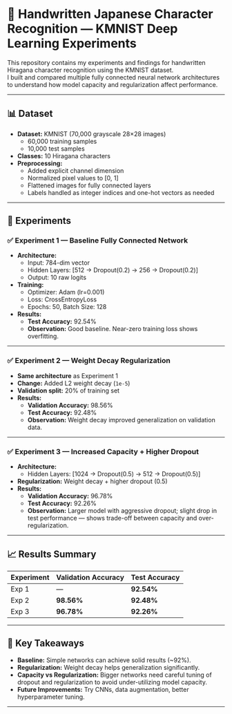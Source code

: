 # 📝 Handwritten Japanese Character Recognition — KMNIST Deep Learning Experiments

This repository contains my experiments and findings for handwritten Hiragana character recognition using the KMNIST dataset.  
I built and compared multiple fully connected neural network architectures to understand how model capacity and regularization affect performance.

---

## 📊 Dataset

- **Dataset:** KMNIST (70,000 grayscale 28×28 images)
  - 60,000 training samples
  - 10,000 test samples
- **Classes:** 10 Hiragana characters
- **Preprocessing:** 
  - Added explicit channel dimension  
  - Normalized pixel values to [0, 1]  
  - Flattened images for fully connected layers  
  - Labels handled as integer indices and one-hot vectors as needed

---

## 🧪 Experiments

### ✅ **Experiment 1 — Baseline Fully Connected Network**
- **Architecture:**
  - Input: 784-dim vector
  - Hidden Layers: [512 → Dropout(0.2) → 256 → Dropout(0.2)]
  - Output: 10 raw logits
- **Training:**
  - Optimizer: Adam (lr=0.001)
  - Loss: CrossEntropyLoss
  - Epochs: 50, Batch Size: 128
- **Results:**
  - **Test Accuracy:** 92.54%  
  - **Observation:** Good baseline. Near-zero training loss shows overfitting.

---

### ✅ **Experiment 2 — Weight Decay Regularization**
- **Same architecture** as Experiment 1
- **Change:** Added L2 weight decay (`1e-5`)
- **Validation split:** 20% of training set
- **Results:**
  - **Validation Accuracy:** 98.56%  
  - **Test Accuracy:** 92.48%  
  - **Observation:** Weight decay improved generalization on validation data.

---

### ✅ **Experiment 3 — Increased Capacity + Higher Dropout**
- **Architecture:**
  - Hidden Layers: [1024 → Dropout(0.5) → 512 → Dropout(0.5)]
- **Regularization:** Weight decay + higher dropout (0.5)
- **Results:**
  - **Validation Accuracy:** 96.78%  
  - **Test Accuracy:** 92.26%  
  - **Observation:** Larger model with aggressive dropout; slight drop in test performance — shows trade-off between capacity and over-regularization.

---

## 📈 Results Summary

| Experiment | Validation Accuracy | Test Accuracy |
|------------|---------------------|----------------|
| Exp 1      | —                   | **92.54%**     |
| Exp 2      | **98.56%**          | **92.48%**     |
| Exp 3      | **96.78%**          | **92.26%**     |

---

## 🔑 Key Takeaways

- **Baseline:** Simple networks can achieve solid results (~92%).
- **Regularization:** Weight decay helps generalization significantly.
- **Capacity vs Regularization:** Bigger networks need careful tuning of dropout and regularization to avoid under-utilizing model capacity.
- **Future Improvements:** Try CNNs, data augmentation, better hyperparameter tuning.

---

